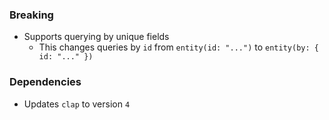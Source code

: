 ### Breaking

- Supports querying by unique fields
    - This changes queries by `id` from `entity(id: "...")` to `entity(by: { id: "..." })`

### Dependencies

- Updates `clap` to version `4`
